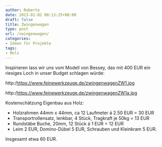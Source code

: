 ```yaml
---
author: Roberto
date: 2013-01-02 00:13:25+00:00
draft: false
title: Zwingenwagen
type: post
url: /zwingenwagen/
categories:
- Ideen für Projekte
tags:
- Holz
---
```


Inspirieren lass wir uns vom Modell von Bessey, das mit 400 EUR ein riesiges Loch in unser Budget schlagen würde:

http:/https://www.feinewerkzeuge.de/zwingenwagenZW1.jpg

http:/https://www.feinewerkzeuge.de/zwingenwagenZW1a.jpg

Kostenschätzung Eigenbau aus Holz:

- Holzrahmen 44mm x 44mm, ca 12 Laufmeter á 2.50 EUR = 30 EUR
- Transportrollensatz, lenkbar, 4 Stück, Tragkraft je 50kg = 13 EUR
- Rundstäbe Buche, 20mm, 12 Stück á 1 EUR = 12 EUR
- Leim 2 EUR, Domino-Dübel 5 EUR, Schrauben und Kleinkram 5 EUR.

Insgesamt etwa 60 EUR.
